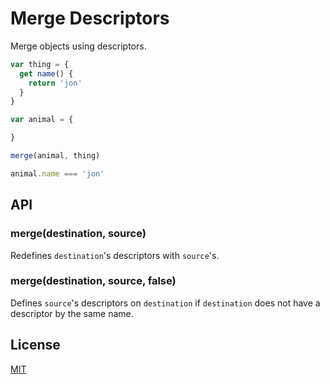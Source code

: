 # Merge Descriptors

Merge objects using descriptors.

```js
var thing = {
  get name() {
    return 'jon'
  }
}

var animal = {

}

merge(animal, thing)

animal.name === 'jon'
```

## API

### merge(destination, source)

Redefines `destination`'s descriptors with `source`'s.

### merge(destination, source, false)

Defines `source`'s descriptors on `destination` if `destination` does not have
a descriptor by the same name.

## License

[MIT](LICENSE)